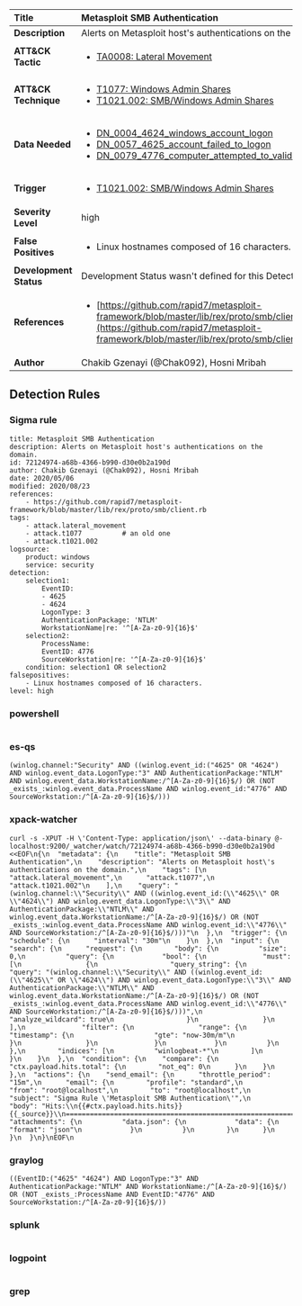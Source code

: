 | Title                    | Metasploit SMB Authentication       |
|:-------------------------|:------------------|
| **Description**          | Alerts on Metasploit host's authentications on the domain. |
| **ATT&amp;CK Tactic**    |  <ul><li>[TA0008: Lateral Movement](https://attack.mitre.org/tactics/TA0008)</li></ul>  |
| **ATT&amp;CK Technique** | <ul><li>[T1077: Windows Admin Shares](https://attack.mitre.org/techniques/T1077)</li><li>[T1021.002: SMB/Windows Admin Shares](https://attack.mitre.org/techniques/T1021.002)</li></ul>  |
| **Data Needed**          | <ul><li>[DN_0004_4624_windows_account_logon](../Data_Needed/DN_0004_4624_windows_account_logon.md)</li><li>[DN_0057_4625_account_failed_to_logon](../Data_Needed/DN_0057_4625_account_failed_to_logon.md)</li><li>[DN_0079_4776_computer_attempted_to_validate_the_credentials_for_an_account](../Data_Needed/DN_0079_4776_computer_attempted_to_validate_the_credentials_for_an_account.md)</li></ul>  |
| **Trigger**              | <ul><li>[T1021.002: SMB/Windows Admin Shares](../Triggers/T1021.002.md)</li></ul>  |
| **Severity Level**       | high |
| **False Positives**      | <ul><li>Linux hostnames composed of 16 characters.</li></ul>  |
| **Development Status**   |  Development Status wasn't defined for this Detection Rule yet  |
| **References**           | <ul><li>[https://github.com/rapid7/metasploit-framework/blob/master/lib/rex/proto/smb/client.rb](https://github.com/rapid7/metasploit-framework/blob/master/lib/rex/proto/smb/client.rb)</li></ul>  |
| **Author**               | Chakib Gzenayi (@Chak092), Hosni Mribah |


## Detection Rules

### Sigma rule

```
title: Metasploit SMB Authentication
description: Alerts on Metasploit host's authentications on the domain.
id: 72124974-a68b-4366-b990-d30e0b2a190d
author: Chakib Gzenayi (@Chak092), Hosni Mribah
date: 2020/05/06
modified: 2020/08/23
references: 
    - https://github.com/rapid7/metasploit-framework/blob/master/lib/rex/proto/smb/client.rb
tags:
    - attack.lateral_movement
    - attack.t1077          # an old one
    - attack.t1021.002
logsource:
    product: windows
    service: security
detection:
    selection1:
        EventID:
        - 4625
        - 4624
        LogonType: 3
        AuthenticationPackage: 'NTLM'
        WorkstationName|re: '^[A-Za-z0-9]{16}$'
    selection2:
        ProcessName:
        EventID: 4776
        SourceWorkstation|re: '^[A-Za-z0-9]{16}$'
    condition: selection1 OR selection2
falsepositives:
    - Linux hostnames composed of 16 characters.
level: high

```





### powershell
    
```

```


### es-qs
    
```
(winlog.channel:"Security" AND ((winlog.event_id:("4625" OR "4624") AND winlog.event_data.LogonType:"3" AND AuthenticationPackage:"NTLM" AND winlog.event_data.WorkstationName:/^[A-Za-z0-9]{16}$/) OR (NOT _exists_:winlog.event_data.ProcessName AND winlog.event_id:"4776" AND SourceWorkstation:/^[A-Za-z0-9]{16}$/)))
```


### xpack-watcher
    
```
curl -s -XPUT -H \'Content-Type: application/json\' --data-binary @- localhost:9200/_watcher/watch/72124974-a68b-4366-b990-d30e0b2a190d <<EOF\n{\n  "metadata": {\n    "title": "Metasploit SMB Authentication",\n    "description": "Alerts on Metasploit host\'s authentications on the domain.",\n    "tags": [\n      "attack.lateral_movement",\n      "attack.t1077",\n      "attack.t1021.002"\n    ],\n    "query": "(winlog.channel:\\"Security\\" AND ((winlog.event_id:(\\"4625\\" OR \\"4624\\") AND winlog.event_data.LogonType:\\"3\\" AND AuthenticationPackage:\\"NTLM\\" AND winlog.event_data.WorkstationName:/^[A-Za-z0-9]{16}$/) OR (NOT _exists_:winlog.event_data.ProcessName AND winlog.event_id:\\"4776\\" AND SourceWorkstation:/^[A-Za-z0-9]{16}$/)))"\n  },\n  "trigger": {\n    "schedule": {\n      "interval": "30m"\n    }\n  },\n  "input": {\n    "search": {\n      "request": {\n        "body": {\n          "size": 0,\n          "query": {\n            "bool": {\n              "must": [\n                {\n                  "query_string": {\n                    "query": "(winlog.channel:\\"Security\\" AND ((winlog.event_id:(\\"4625\\" OR \\"4624\\") AND winlog.event_data.LogonType:\\"3\\" AND AuthenticationPackage:\\"NTLM\\" AND winlog.event_data.WorkstationName:/^[A-Za-z0-9]{16}$/) OR (NOT _exists_:winlog.event_data.ProcessName AND winlog.event_id:\\"4776\\" AND SourceWorkstation:/^[A-Za-z0-9]{16}$/)))",\n                    "analyze_wildcard": true\n                  }\n                }\n              ],\n              "filter": {\n                "range": {\n                  "timestamp": {\n                    "gte": "now-30m/m"\n                  }\n                }\n              }\n            }\n          }\n        },\n        "indices": [\n          "winlogbeat-*"\n        ]\n      }\n    }\n  },\n  "condition": {\n    "compare": {\n      "ctx.payload.hits.total": {\n        "not_eq": 0\n      }\n    }\n  },\n  "actions": {\n    "send_email": {\n      "throttle_period": "15m",\n      "email": {\n        "profile": "standard",\n        "from": "root@localhost",\n        "to": "root@localhost",\n        "subject": "Sigma Rule \'Metasploit SMB Authentication\'",\n        "body": "Hits:\\n{{#ctx.payload.hits.hits}}{{_source}}\\n================================================================================\\n{{/ctx.payload.hits.hits}}",\n        "attachments": {\n          "data.json": {\n            "data": {\n              "format": "json"\n            }\n          }\n        }\n      }\n    }\n  }\n}\nEOF\n
```


### graylog
    
```
((EventID:("4625" "4624") AND LogonType:"3" AND AuthenticationPackage:"NTLM" AND WorkstationName:/^[A-Za-z0-9]{16}$/) OR (NOT _exists_:ProcessName AND EventID:"4776" AND SourceWorkstation:/^[A-Za-z0-9]{16}$/))
```


### splunk
    
```

```


### logpoint
    
```

```


### grep
    
```

```



